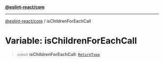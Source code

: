 [**@eslint-react/core**](../README.md)

***

[@eslint-react/core](../README.md) / isChildrenForEachCall

# Variable: isChildrenForEachCall

> `const` **isChildrenForEachCall**: [`ReturnType`](../@eslint-react/namespaces/isReactAPI/type-aliases/ReturnType.md)
